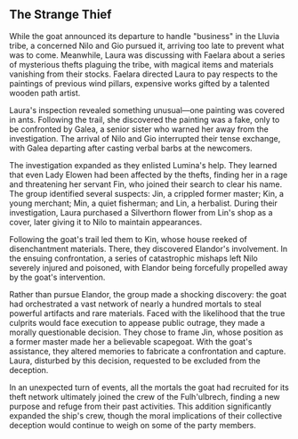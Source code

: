 ## The Strange Thief

While the goat announced its departure to handle "business" in the Lluvia tribe, a concerned Nilo and Gio pursued it, arriving too late to prevent what was to come. Meanwhile, Laura was discussing with Faelara about a series of mysterious thefts plaguing the tribe, with magical items and materials vanishing from their stocks. Faelara directed Laura to pay respects to the paintings of previous wind pillars, expensive works gifted by a talented wooden path artist.

Laura's inspection revealed something unusual—one painting was covered in ants. Following the trail, she discovered the painting was a fake, only to be confronted by Galea, a senior sister who warned her away from the investigation. The arrival of Nilo and Gio interrupted their tense exchange, with Galea departing after casting verbal barbs at the newcomers.

The investigation expanded as they enlisted Lumina's help. They learned that even Lady Elowen had been affected by the thefts, finding her in a rage and threatening her servant Fin, who joined their search to clear his name. The group identified several suspects: Jin, a crippled former master; Kin, a young merchant; Min, a quiet fisherman; and Lin, a herbalist. During their investigation, Laura purchased a Silverthorn flower from Lin's shop as a cover, later giving it to Nilo to maintain appearances.

Following the goat's trail led them to Kin, whose house reeked of disenchantment materials. There, they discovered Elandor's involvement. In the ensuing confrontation, a series of catastrophic mishaps left Nilo severely injured and poisoned, with Elandor being forcefully propelled away by the goat's intervention.

Rather than pursue Elandor, the group made a shocking discovery: the goat had orchestrated a vast network of nearly a hundred mortals to steal powerful artifacts and rare materials. Faced with the likelihood that the true culprits would face execution to appease public outrage, they made a morally questionable decision. They chose to frame Jin, whose position as a former master made her a believable scapegoat. With the goat's assistance, they altered memories to fabricate a confrontation and capture. Laura, disturbed by this decision, requested to be excluded from the deception.

In an unexpected turn of events, all the mortals the goat had recruited for its theft network ultimately joined the crew of the Fulh'ulbrech, finding a new purpose and refuge from their past activities. This addition significantly expanded the ship's crew, though the moral implications of their collective deception would continue to weigh on some of the party members.
